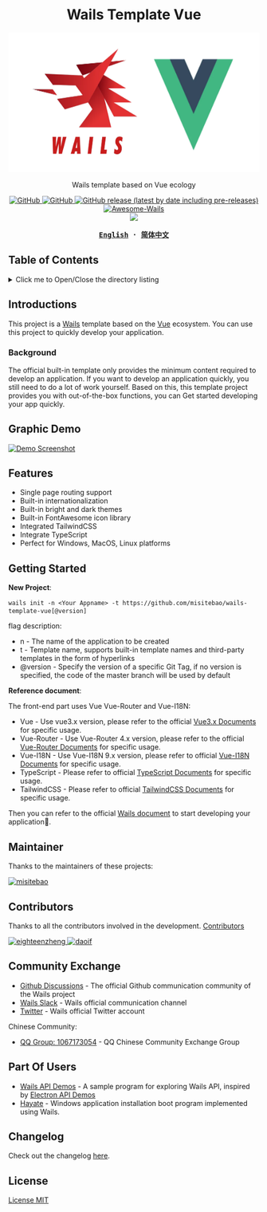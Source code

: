 <h1 align="center">Wails Template Vue</h1>

<p align="center">
  <img src="./logo.png" height="280" />
</p>

<p align="center">
  Wails template based on Vue ecology
</p>

<p align="center">
  <a href="https://github.com/misitebao/wails-template-vue/blob/main/LICENSE">
    <img alt="GitHub" src="https://img.shields.io/github/license/misitebao/wails-template-vue"/>
  </a>
  <a href="https://github.com/misitebao/standard-repository">
    <img alt="GitHub" src="https://cdn.jsdelivr.net/gh/misitebao/standard-repository@main/assets/badge_flat.svg"/>
  </a>
  <a href="https://github.com/misitebao/wails-template-vue/releases">
    <img alt="GitHub release (latest by date including pre-releases)" src="https://img.shields.io/github/v/release/misitebao/wails-template-vue?include_prereleases&sort=semver">
  </a>
  <a href="https://github.com/wailsapp/awesome-wails">
    <img alt="Awesome-Wails" src="https://cdn.jsdelivr.net/gh/sindresorhus/awesome@main/media/badge.svg"/>
  </a>
  <br/>
  <img src="https://img.shields.io/badge/platform-windows%20%7C%20macos%20%7C%20linux-brightgreen?"/>
</p>

<div align="center">
<strong>
<samp>

[English](README.md) · [简体中文](README.zh-Hans.md)

</samp>
</strong>
</div>

## Table of Contents

<details>
  <summary>Click me to Open/Close the directory listing</summary>

- [Table of Contents](#table-of-contents)
- [Introductions](#introductions)
  - [Official Website](#official-website)
  - [Background](#background)
- [Graphic Demo](#graphic-demo)
- [Features](#features)
- [Architecture](#architecture)
- [Getting Started](#getting-started)
- [Maintainer](#maintainer)
- [Contributors](#contributors)
- [Community Exchange](#community-exchange)
- [Part Of Users](#part-of-users)
- [Changelog](#changelog)
- [Donators](#donators)
- [Sponsors](#sponsors)
- [Special Thanks](#special-thanks)
- [License](#license)

</details>

## Introductions

This project is a [Wails](https://github.com/wailsapp/wails) template based on the [Vue](https://vuejs.org/) ecosystem. You can use this project to quickly develop your application.

### Background

The official built-in template only provides the minimum content required to develop an application. If you want to develop an application quickly, you still need to do a lot of work yourself. Based on this, this template project provides you with out-of-the-box functions, you can Get started developing your app quickly.

## Graphic Demo

[![Demo Screenshot](https://cdn.jsdelivr.net/gh/misitebao/wails-template-vue@main/.github/preview.en.png "click to view gif demo")](https://cdn.jsdelivr.net/gh/misitebao/wails-template-vue@main/.github/preview.gif)

## Features

- Single page routing support
- Built-in internationalization
- Built-in bright and dark themes
- Built-in FontAwesome icon library
- Integrated TailwindCSS
- Integrate TypeScript
- Perfect for Windows, MacOS, Linux platforms

## Getting Started

**New Project**:

```
wails init -n <Your Appname> -t https://github.com/misitebao/wails-template-vue[@version]
```

flag description:

- n - The name of the application to be created
- t - Template name, supports built-in template names and third-party templates in the form of hyperlinks
- @version - Specify the version of a specific Git Tag, if no version is specified, the code of the master branch will be used by default

**Reference document**:

The front-end part uses Vue Vue-Router and Vue-I18N:

- Vue - Use vue3.x version, please refer to the official [Vue3.x Documents](https://vuejs.org/) for specific usage.
- Vue-Router - Use Vue-Router 4.x version, please refer to the official [Vue-Router Documents](https://router.vuejs.org/) for specific usage.
- Vue-I18N - Use Vue-I18N 9.x version, please refer to official [Vue-I18N Documents](https://vue-i18n.intlify.dev/) for specific usage.
- TypeScript - Please refer to official [TypeScript Documents](https://www.typescriptlang.org/) for specific usage.
- TailwindCSS - Please refer to official [TailwindCSS Documents](https://tailwindcss.com/) for specific usage.

Then you can refer to the official [Wails document](https://wails.io) to start developing your application🤞.

## Maintainer

Thanks to the maintainers of these projects:

<a href="https://github.com/misitebao">
  <img src="https://github.com/misitebao.png" width="40" height="40" alt="misitebao" title="misitebao"/>
</a>

## Contributors

Thanks to all the contributors involved in the development. [Contributors](https://github.com/misitebao/wails-template-vue/graphs/contributors)

<a href="https://github.com/eighteenzheng">
  <img src="https://github.com/eighteenzheng.png" width="40" height="40" alt="eighteenzheng" title="eighteenzheng"/>
</a>
<a href="https://github.com/daoif">
  <img src="https://github.com/daoif.png" width="40" height="40" alt="daoif" title="daoif"/>
</a>

## Community Exchange

- [Github Discussions](https://github.com/wailsapp/wails/discussions) - The official Github communication community of the Wails project
- [Wails Slack](https://invite.slack.golangbridge.org/) - Wails official communication channel
- [Twitter](https://twitter.com/wailsapp) - Wails official Twitter account

Chinese Community:

- <a target="_blank" href="https://qm.qq.com/cgi-bin/qm/qr?k=utlUvDwtcNG5knHBLwVdMvG39WeHh7oj&jump_from=webapi">QQ Group: 1067173054</a> - QQ Chinese Community Exchange Group

## Part Of Users

- [Wails API Demos](https://github.com/misitebao/wails-api-demos) - A sample program for exploring Wails API, inspired by [Electron API Demos](https://github.com/electron/electron-api-demos)
- [Hayate](https://github.com/misitebao/hayate) - Windows application installation boot program implemented using Wails.

## Changelog

Check out the changelog [here](./CHANGELOG.md).

## License

[License MIT](./LICENSE)
